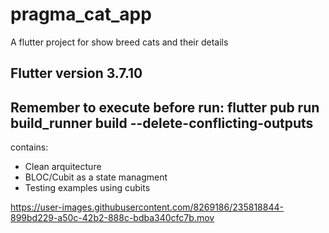# pragma_cat_app

A flutter project for show breed cats and their details 

## Flutter version  3.7.10 
## Remember to execute before run: flutter pub run build_runner build --delete-conflicting-outputs

contains:

- Clean arquitecture 
- BLOC/Cubit as a state managment 
- Testing examples using cubits 



https://user-images.githubusercontent.com/8269186/235818844-899bd229-a50c-42b2-888c-bdba340cfc7b.mov

